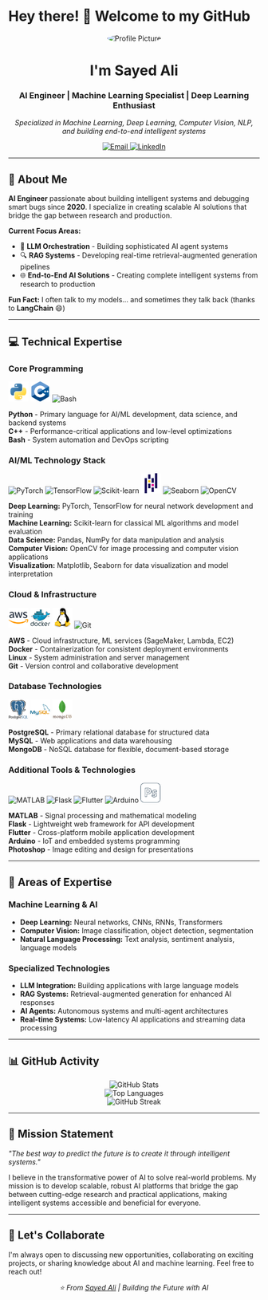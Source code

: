 # Hey there! 👋 Welcome to my GitHub

<div align="center">
  <img src="https://github.com/user-attachments/assets/5493dc53-6810-4572-b455-d3d581d25168" alt="Profile Picture" width="200" height="200" style="border-radius: 50%;" />
</div>

<h1 align="center">I'm Sayed Ali</h1>
<h3 align="center">AI Engineer | Machine Learning Specialist | Deep Learning Enthusiast</h3>

<p align="center">
  <em>Specialized in Machine Learning, Deep Learning, Computer Vision, NLP, and building end-to-end intelligent systems</em>
</p>

<div align="center">
  <a href="mailto:saiedhassaan2@gmail.com">
    <img src="https://img.shields.io/badge/Email-D14836?style=for-the-badge&logo=gmail&logoColor=white" alt="Email" />
  </a>
  <a href="https://www.linkedin.com/in/sayed-ali-482668262/">
    <img src="https://img.shields.io/badge/LinkedIn-0077B5?style=for-the-badge&logo=linkedin&logoColor=white" alt="LinkedIn" />
  </a>
</div>

---

## 🚀 About Me

**AI Engineer** passionate about building intelligent systems and debugging smart bugs since **2020**. I specialize in creating scalable AI solutions that bridge the gap between research and production.

**Current Focus Areas:**
- 🤖 **LLM Orchestration** - Building sophisticated AI agent systems
- 🔍 **RAG Systems** - Developing real-time retrieval-augmented generation pipelines  
- 🌐 **End-to-End AI Solutions** - Creating complete intelligent systems from research to production

**Fun Fact:** I often talk to my models... and sometimes they talk back (thanks to **LangChain** 😄)

---

## 💻 Technical Expertise

### **Core Programming**
<p align="left">
  <img src="https://raw.githubusercontent.com/devicons/devicon/master/icons/python/python-original.svg" alt="Python" width="40" height="40"/>
  <img src="https://raw.githubusercontent.com/devicons/devicon/master/icons/cplusplus/cplusplus-original.svg" alt="C++" width="40" height="40"/>
  <img src="https://www.vectorlogo.zone/logos/gnu_bash/gnu_bash-icon.svg" alt="Bash" width="40" height="40"/>
</p>

**Python** - Primary language for AI/ML development, data science, and backend systems  
**C++** - Performance-critical applications and low-level optimizations  
**Bash** - System automation and DevOps scripting

### **AI/ML Technology Stack**
<p align="left">
  <img src="https://www.vectorlogo.zone/logos/pytorch/pytorch-icon.svg" alt="PyTorch" width="40" height="40"/>
  <img src="https://www.vectorlogo.zone/logos/tensorflow/tensorflow-icon.svg" alt="TensorFlow" width="40" height="40"/>
  <img src="https://upload.wikimedia.org/wikipedia/commons/0/05/Scikit_learn_logo_small.svg" alt="Scikit-learn" width="40" height="40"/>
  <img src="https://raw.githubusercontent.com/devicons/devicon/2ae2a900d2f041da66e950e4d48052658d850630/icons/pandas/pandas-original.svg" alt="Pandas" width="40" height="40"/>
  <img src="https://seaborn.pydata.org/_images/logo-mark-lightbg.svg" alt="Seaborn" width="40" height="40"/>
  <img src="https://www.vectorlogo.zone/logos/opencv/opencv-icon.svg" alt="OpenCV" width="40" height="40"/>
</p>

**Deep Learning:** PyTorch, TensorFlow for neural network development and training  
**Machine Learning:** Scikit-learn for classical ML algorithms and model evaluation  
**Data Science:** Pandas, NumPy for data manipulation and analysis  
**Computer Vision:** OpenCV for image processing and computer vision applications  
**Visualization:** Matplotlib, Seaborn for data visualization and model interpretation

### **Cloud & Infrastructure**
<p align="left">
  <img src="https://raw.githubusercontent.com/devicons/devicon/master/icons/amazonwebservices/amazonwebservices-original-wordmark.svg" alt="AWS" width="40" height="40"/>
  <img src="https://raw.githubusercontent.com/devicons/devicon/master/icons/docker/docker-original-wordmark.svg" alt="Docker" width="40" height="40"/>
  <img src="https://raw.githubusercontent.com/devicons/devicon/master/icons/linux/linux-original.svg" alt="Linux" width="40" height="40"/>
  <img src="https://www.vectorlogo.zone/logos/git-scm/git-scm-icon.svg" alt="Git" width="40" height="40"/>
</p>

**AWS** - Cloud infrastructure, ML services (SageMaker, Lambda, EC2)  
**Docker** - Containerization for consistent deployment environments  
**Linux** - System administration and server management  
**Git** - Version control and collaborative development

### **Database Technologies**
<p align="left">
  <img src="https://raw.githubusercontent.com/devicons/devicon/master/icons/postgresql/postgresql-original-wordmark.svg" alt="PostgreSQL" width="40" height="40"/>
  <img src="https://raw.githubusercontent.com/devicons/devicon/master/icons/mysql/mysql-original-wordmark.svg" alt="MySQL" width="40" height="40"/>
  <img src="https://raw.githubusercontent.com/devicons/devicon/master/icons/mongodb/mongodb-original-wordmark.svg" alt="MongoDB" width="40" height="40"/>
</p>

**PostgreSQL** - Primary relational database for structured data  
**MySQL** - Web applications and data warehousing  
**MongoDB** - NoSQL database for flexible, document-based storage

### **Additional Tools & Technologies**
<p align="left">
  <img src="https://upload.wikimedia.org/wikipedia/commons/2/21/Matlab_Logo.png" alt="MATLAB" width="40" height="40"/>
  <img src="https://www.vectorlogo.zone/logos/pocoo_flask/pocoo_flask-icon.svg" alt="Flask" width="40" height="40"/>
  <img src="https://www.vectorlogo.zone/logos/flutterio/flutterio-icon.svg" alt="Flutter" width="40" height="40"/>
  <img src="https://cdn.worldvectorlogo.com/logos/arduino-1.svg" alt="Arduino" width="40" height="40"/>
  <img src="https://raw.githubusercontent.com/devicons/devicon/master/icons/photoshop/photoshop-line.svg" alt="Photoshop" width="40" height="40"/>
</p>

**MATLAB** - Signal processing and mathematical modeling  
**Flask** - Lightweight web framework for API development  
**Flutter** - Cross-platform mobile application development  
**Arduino** - IoT and embedded systems programming  
**Photoshop** - Image editing and design for presentations

---

## 🎯 Areas of Expertise

### **Machine Learning & AI**
- **Deep Learning:** Neural networks, CNNs, RNNs, Transformers
- **Computer Vision:** Image classification, object detection, segmentation
- **Natural Language Processing:** Text analysis, sentiment analysis, language models

### **Specialized Technologies**
- **LLM Integration:** Building applications with large language models
- **RAG Systems:** Retrieval-augmented generation for enhanced AI responses
- **AI Agents:** Autonomous systems and multi-agent architectures
- **Real-time Systems:** Low-latency AI applications and streaming data processing

---

## 📊 GitHub Activity

<div align="center">
  <img src="https://github-readme-stats.vercel.app/api?username=sayedali&show_icons=true&theme=radical&count_private=true" alt="GitHub Stats" />
</div>

<div align="center">
  <img src="https://github-readme-stats.vercel.app/api/top-langs/?username=sayedali&layout=compact&theme=radical&langs_count=8" alt="Top Languages" />
</div>

<div align="center">
  <img src="https://github-readme-streak-stats.herokuapp.com/?user=sayedali&theme=radical" alt="GitHub Streak" />
</div>

---

## 🌟 Mission Statement

*"The best way to predict the future is to create it through intelligent systems."*

I believe in the transformative power of AI to solve real-world problems. My mission is to develop scalable, robust AI platforms that bridge the gap between cutting-edge research and practical applications, making intelligent systems accessible and beneficial for everyone.

---

## 🤝 Let's Collaborate

I'm always open to discussing new opportunities, collaborating on exciting projects, or sharing knowledge about AI and machine learning. Feel free to reach out!

<div align="center">
  <i>⭐️ From <a href="https://github.com/Sayedalihassaan">Sayed Ali</a> | Building the Future with AI</i>
</div>
